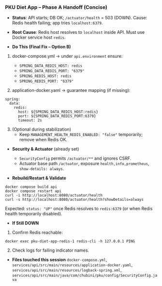 ### PKU Diet App – Phase A Handoff (Concise)

- **Status**: API starts; DB OK; `/actuator/health` = 503 (DOWN). Cause: Redis health failing; app tries `localhost:6379`.

- **Root Cause**: Redis host resolves to `localhost` inside API. Must use Docker service host `redis`.

- **Do This (Final Fix – Option B)**
1) docker-compose.yml → under `api.environment` ensure:
   - `SPRING_DATA_REDIS_HOST: redis`
   - `SPRING_DATA_REDIS_PORT: "6379"`
   - `SPRING_REDIS_HOST: redis`
   - `SPRING_REDIS_PORT: "6379"`

2) application-docker.yaml → guarantee mapping (if missing):
```
spring:
  data:
    redis:
      host: ${SPRING_DATA_REDIS_HOST:redis}
      port: ${SPRING_DATA_REDIS_PORT:6379}
      timeout: 2s
```

3) (Optional during stabilization)
   - Keep `MANAGEMENT_HEALTH_REDIS_ENABLED: "false"` temporarily; remove when Redis OK.

- **Security & Actuator** (already set)
   - `SecurityConfig` permits `/actuator/**` and ignores CSRF.
   - Actuator base path `/actuator`, exposure `health,info,prometheus`, `show-details: always`.

- **Rebuild/Restart & Validate**
```
docker compose build api
docker compose restart api
curl -i http://localhost:8080/actuator/health
curl -s http://localhost:8080/actuator/health?showDetails=always
```
Expected: `status: "UP"` once Redis resolves to `redis:6379` (or when Redis health temporarily disabled).

- **If Still DOWN**
1) Confirm Redis reachable:
```
docker exec pku-diet-app-redis-1 redis-cli -h 127.0.0.1 PING
```
2) Check logs for failing indicator names.

- **Files touched this session**
`docker-compose.yml`, `services/api/src/main/resources/application-docker.yaml`, `services/api/src/main/resources/logback-spring.xml`, `services/api/src/main/java/com/chubini/pku/config/SecurityConfig.java`



